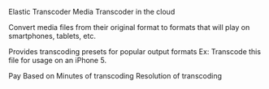 Elastic Transcoder
  Media Transcoder in the cloud

  Convert media files from their original format to formats that will play on smartphones, tablets, etc.

  Provides transcoding presets for popular output formats
    Ex: Transcode this file for usage on an iPhone 5.

  Pay
    Based on
      Minutes of transcoding
      Resolution of transcoding